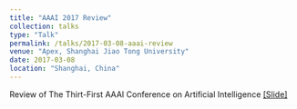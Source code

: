 ```yaml
---
title: "AAAI 2017 Review"
collection: talks
type: "Talk"
permalink: /talks/2017-03-08-aaai-review
venue: "Apex, Shanghai Jiao Tong University"
date: 2017-03-08
location: "Shanghai, China"
---
```


Review of The Thirt-First AAAI Conference on Artificial Intelligence
[[Slide]](http://lantaoyu.github.io/files/2017-03-08-aaai-review.pdf)